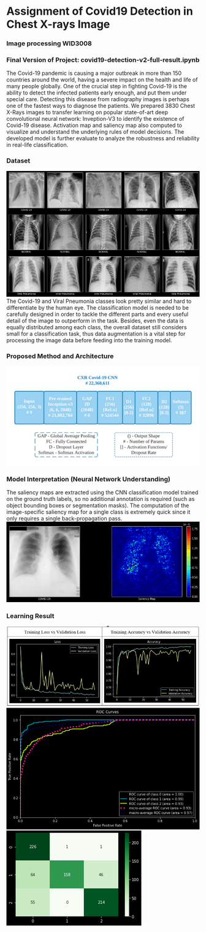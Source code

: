 # Assignment of Covid19 Detection in Chest X-rays Image
### Image processing WID3008
### Final Version of Project: covid19-detection-v2-full-result.ipynb

The Covid-19 pandemic is causing a major outbreak in more than 150 countries around the world, having a severe impact on the health and life of many people globally. One of the crucial step in fighting Covid-19 is the ability to detect the infected patients early enough, and put them under special care. Detecting this disease from radiography images is perhaps one of the fastest ways to diagnose the patients. We prepared 3830 Chest X-Rays images to transfer learning on popular state-of-art deep convolutional neural network: Inveption-V3 to identify the existence of Covid-19 disease. Activation map and saliency map also computed to visualize and understand the underlying rules of model decisions. The developed model is further evaluate to analyze the robustness and reliability in real-life classification.

### Dataset
![demo](graph/x-ray-demo.png)
The Covid-19 and Viral Pneumonia classes look pretty similar and hard to differentiate by the human eye. The classification model is needed to be carefully designed in order to tackle the different parts and every useful detail of the image to outperform in the task. Besides, even the data is equally distributed among each class, the overall dataset still considers small for a classification task, thus data augmentation is a vital step for processing the image data before feeding into the training model. 

### Proposed Method and Architecture 
![demo](graph/proposed-method-and-architecture.png)

### Model Interpretation (Neural Network Understanding)
The saliency maps are extracted using the CNN classification model trained on the ground truth labels, so no additional annotation is required (such as object bounding boxes or segmentation masks). The computation of the image-specific saliency map for a single class is extremely quick since it only requires a single back-propagation pass. 
![demo](graph/saliency-map.png)

### Learning Result
![demo](graph/result-graph.PNG)
![demo](graph/roc-curve.png)
![demo](graph/confusion-matrix.png)







